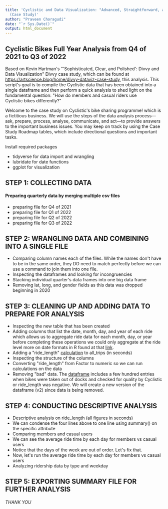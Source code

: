 ```yaml
---
title: 'Cyclistic and Data Visualization: "Advanced, Straightforward, and Peeled"
  (Case Study)'
author: "Praveen Choragudi"
date: "`r Sys.Date()`"
output: html_document
---
```

## Cyclistic Bikes Full Year Analysis from Q4 of 2021 to Q3 of 2022

Based on Kevin Hartman's "'Sophisticated, Clear, and Polished': Divvy and Data Visualization" Divvy case study, which can be found at https://artscience.blog/home/divvy-dataviz-case-study, this analysis. This script's goal is to compile the Cyclistic data that has been obtained into a single dataframe and then perform a quick analysis to shed light on the fundamental question: "How do members and casual riders use Cyclistic bikes differently?"

Welcome to the case study on Cyclistic's bike sharing programme! which is a fictitious business. We will use the steps of the data analysis process—ask, prepare, process, analyse, communicate, and act—to provide answers to the important business issues. You may keep on track by using the Case Study Roadmap tables, which include directional questions and important tasks.

Install required packages
* tidyverse for data import and wrangling
* lubridate for date functions
* ggplot for visualization

## STEP 1: COLLECTING DATA

#### Preparing quarterly data by merging multiple csv files 

* preparing file for Q4 of 2021
* preparing file for Q1 of 2022
* preparing file for Q2 of 2022
* preparing file for Q3 of 2022


## STEP 2: WRANGLING DATA AND COMBINING INTO A SINGLE FILE

* Comparing column names each of the files. While the names don't have to be in the same order, they DO need to match perfectly before we can use a command to join them into one file.
* Inspecting the dataframes and looking for incongruencies
* Stacking individual quarter's data frames into one big data frame
* Removing lat, long, and gender fields as this data was dropped beginning in 2020

## STEP 3: CLEANING UP AND ADDING DATA TO PREPARE FOR ANALYSIS

* Inspecting the new table that has been created
* Adding columns that list the date, month, day, and year of each ride which allows us to aggregate ride data for each month, day, or year before completing these operations we could only aggregate at the ride level more on date formats in R found at that [link](https://www.statmethods.net/input/dates.html).
* Adding a "ride_length" [calculation](https://stat.ethz.ch/R-manual/R-devel/library/base/html/difftime.html) to all_trips (in seconds) 
* Inspecting the structure of the columns
* Converting "ride_length" from Factor to numeric so we can run calculations on the data
* Removing "bad" data. The [dataframe](https://www.datasciencemadesimple.com/delete-or-drop-rows-in-r-with-conditions-2/) includes a few hundred entries when bikes were taken out of docks and checked for quality by Cyclistic or ride_length was negative. We will create a new version of the dataframe (v2) since data is being removed.


## STEP 4: CONDUCTING DESCRIPTIVE ANALYSIS

* Descriptive analysis on ride_length (all figures in seconds)
* We can condense the four lines above to one line using summary() on the specific attribute
* Comparing members and casual users
* We can see the average ride time by each day for members vs casual users
* Notice that the days of the week are out of order. Let's fix that.
* Now, let's run the average ride time by each day for members vs casual users
* Analyzing ridership data by type and weekday


## STEP 5: EXPORTING SUMMARY FILE FOR FURTHER ANALYSIS


###### THANK YOU 
